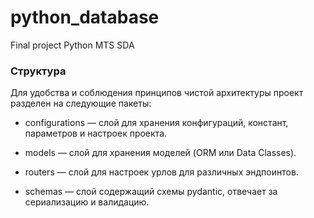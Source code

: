 # python_database
Final project Python MTS SDA

### Структура

Для удобства и соблюдения принципов чистой архитектуры проект разделен на следующие пакеты:

* configurations — слой для хранения конфигураций, констант, параметров и настроек проекта.

* models — слой для хранения моделей (ORM или Data Classes).

* routers — слой для настроек урлов для различных эндпоинтов.

* schemas — слой содержащий схемы pydantic, отвечает за сериализацию и валидацию.
